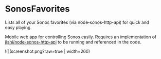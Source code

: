 # SonosFavorites
Lists all of your Sonos favorites (via node-sonos-http-api) for quick and easy playing.

Mobile web app for controlling Sonos easily. Requires an implementation of [jishi/node-sonos-http-api](https://github.com/jishi/node-sonos-http-api) to be running and referenced in the code.

![](screenshot.png?raw=true | width=260)
